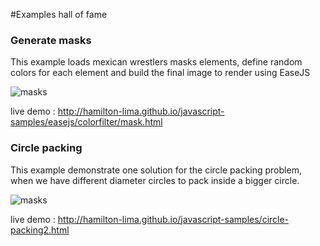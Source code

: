 #Examples hall of fame

### Generate masks
This example loads mexican wrestlers masks elements, define random colors for each element and build the final image to render using EaseJS

![masks](http://hamilton-lima.github.io/javascript-samples/screenshots/masks.png)

live demo : http://hamilton-lima.github.io/javascript-samples/easejs/colorfilter/mask.html

### Circle packing
This example demonstrate one solution for the circle packing problem, when we have different diameter circles to pack inside a bigger circle.

![masks](http://hamilton-lima.github.io/javascript-samples/screenshots/circles.png)

live demo : http://hamilton-lima.github.io/javascript-samples/circle-packing2.html

